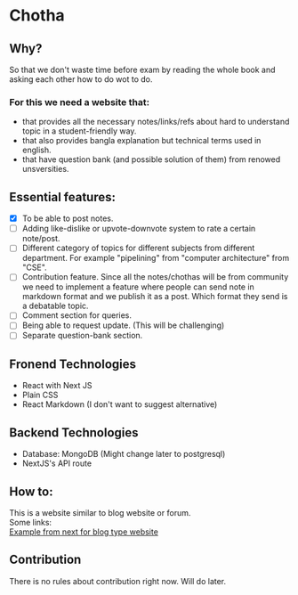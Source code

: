 # Chotha

## Why?

So that we don't waste time before exam by reading the whole book and asking each other how to do wot to do.

### For this we need a website that:

- that provides all the necessary notes/links/refs about hard to understand topic in a student-friendly way.
- that also provides bangla explanation but technical terms used in english.
- that have question bank (and possible solution of them) from renowed unsversities.

## Essential features:

- [x] To be able to post notes.
- [ ] Adding like-dislike or upvote-downvote system to rate a certain note/post.
- [ ] Different category of topics for different subjects from different department. For example "pipelining" from "computer architecture" from "CSE".
- [ ] Contribution feature. Since all the notes/chothas will be from community we need to implement a feature where people can send note in markdown format and we publish it as a post. Which format they send is a debatable topic.
- [ ] Comment section for queries.
- [ ] Being able to request update. (This will be challenging)
- [ ] Separate question-bank section.

## Fronend Technologies
- React with Next JS
- Plain CSS
- React Markdown (I don't want to suggest alternative)

## Backend Technologies
- Database: MongoDB (Might change later to postgresql)
- NextJS's API route


## How to:
This is a website similar to blog website or forum.\
Some links:\
[Example from next for blog type website](https://github.com/vercel/next.js/tree/canary/examples/blog-with-comment)

## Contribution

There is no rules about contribution right now. Will do later.